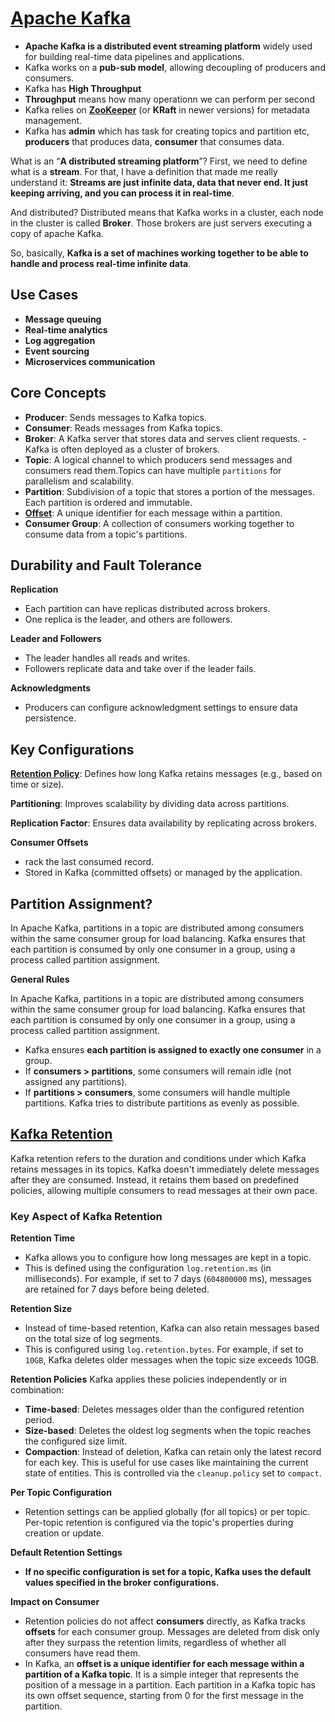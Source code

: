 # [Apache Kafka](https://medium.com/swlh/apache-kafka-what-is-and-how-it-works-e176ab31fcd5)
- **Apache Kafka is a distributed event streaming platform** widely used for building real-time data pipelines and applications.
- Kafka works on a **pub-sub model**, allowing decoupling of producers and consumers.
- Kafka has **High Throughput**
- **Throughput** means how many operationn we can perform per second
- Kafka relies on [**ZooKeeper**](https://www.openlogic.com/blog/using-kafka-zookeeper) (or **KRaft** in newer versions) for metadata management.
- Kafka has **admin** which has task for creating topics and partition etc, **producers** that produces data, **consumer** that consumes data.

What is an “**A distributed streaming platform**”? First, we need to define what is a **stream**. For that, I have a definition that made me really understand it: **Streams are just infinite data, data that never end. It just keeping arriving, and you can process it in real-time**.

And distributed? Distributed means that Kafka works in a cluster, each node in the cluster is called **Broker**. Those brokers are just servers executing a copy of apache Kafka.

So, basically, **Kafka is a set of machines working together to be able to handle and process real-time infinite data**.

## Use Cases
- **Message queuing**
- **Real-time analytics**
- **Log aggregation**
- **Event sourcing**
- **Microservices communication**

## Core Concepts
- **Producer**: Sends messages to Kafka topics.
- **Consumer**: Reads messages from Kafka topics.
- **Broker**: A Kafka server that stores data and serves client requests. - Kafka is often deployed as a cluster of brokers.
- **Topic**: A logical channel to which producers send messages and consumers read them.Topics can have multiple `partitions` for parallelism and scalability.
- **Partition**: Subdivision of a topic that stores a portion of the messages. Each partition is ordered and immutable. 
- **[Offset](https://www.redpanda.com/guides/kafka-architecture-kafka-offset)**: A unique identifier for each message within a partition.
- **Consumer Group**: A collection of consumers working together to consume data from a topic's partitions.

## Durability and Fault Tolerance
**Replication**
- Each partition can have replicas distributed across brokers.
- One replica is the leader, and others are followers.

**Leader and Followers**
- The leader handles all reads and writes.
- Followers replicate data and take over if the leader fails.

**Acknowledgments**
- Producers can configure acknowledgment settings to ensure data persistence.

## Key Configurations
**[Retention Policy](https://www.redpanda.com/guides/kafka-alternatives-kafka-retention)**: Defines how long Kafka retains messages (e.g., based on time or size).

**Partitioning**: Improves scalability by dividing data across partitions.

**Replication Factor**: Ensures data availability by replicating across brokers.

**Consumer Offsets**
- rack the last consumed record.
- Stored in Kafka (committed offsets) or managed by the application.

## Partition Assignment?
In Apache Kafka, partitions in a topic are distributed among consumers within the same consumer group for load balancing. Kafka ensures that each partition is consumed by only one consumer in a group, using a process called partition assignment.

**General Rules**

In Apache Kafka, partitions in a topic are distributed among consumers within the same consumer group for load balancing. Kafka ensures that each partition is consumed by only one consumer in a group, using a process called partition assignment.
- Kafka ensures **each partition is assigned to exactly one consumer** in a group.
- If **consumers > partitions**, some consumers will remain idle (not assigned any partitions).
- If **partitions > consumers**, some consumers will handle multiple partitions. Kafka tries to distribute partitions as evenly as possible.


## [Kafka Retention](https://www.redpanda.com/guides/kafka-alternatives-kafka-retention)
Kafka retention refers to the duration and conditions under which Kafka retains messages in its topics. Kafka doesn't immediately delete messages after they are consumed. Instead, it retains them based on predefined policies, allowing multiple consumers to read messages at their own pace.

### Key Aspect of Kafka Retention
**Retention Time**
- Kafka allows you to configure how long messages are kept in a topic.
- This is defined using the configuration `log.retention.ms` (in milliseconds). For example, if set to 7 days (`604800000` ms), messages are retained for 7 days before being deleted.

**Retention Size**
- Instead of time-based retention, Kafka can also retain messages based on the total size of log segments.
- This is configured using `log.retention.bytes`. For example, if set to `10GB`, Kafka deletes older messages when the topic size exceeds 10GB.

**Retention Policies**
Kafka applies these policies independently or in combination:

- **Time-based**: Deletes messages older than the configured retention period.
- **Size-based**: Deletes the oldest log segments when the topic reaches the configured size limit.
- **Compaction**: Instead of deletion, Kafka can retain only the latest record for each key. This is useful for use cases like maintaining the current state of entities. This is controlled via the `cleanup.policy` set to `compact`.

**Per Topic Configuration**
- Retention settings can be applied globally (for all topics) or per topic. Per-topic retention is configured via the topic's properties during creation or update.

**Default Retention Settings**
- **If no specific configuration is set for a topic, Kafka uses the default values specified in the broker configurations.**

**Impact on Consumer**
- Retention policies do not affect **consumers** directly, as Kafka tracks **offsets** for each consumer group. Messages are deleted from disk only after they surpass the retention limits, regardless of whether all consumers have read them.
- In Kafka, an **offset is a unique identifier for each message within a partition of a Kafka topic**. It is a simple integer that represents the position of a message in a partition. Each partition in a Kafka topic has its own offset sequence, starting from 0 for the first message in the partition.